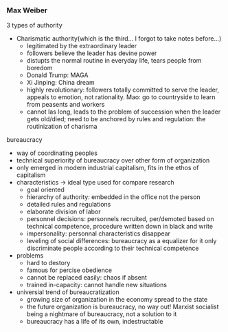 ### Max Weiber

3 types of authority
- Charismatic authority(which is the third... I forgot to take notes before...)
    - legitimated by the extraordinary leader
    - followers believe the leader has devine power
    - distupts the normal routine in everyday life, tears people from boredom
    - Donald Trump: MAGA
    - Xi Jinping: China dream
    - highly revolutionary: followers totally committed to serve the leader, appeals to emotion, not rationality. Mao: go to countryside to learn from peasents and workers
    - cannot las long, leads to the problem of succession when the leader gets old/died; need to be anchored by rules and regulation: the routinization of charisma

bureaucracy
- way of coordinating peoples
- technical superiority of bureaucracy over other form of organization
- only emerged in modern industrial capitalism, fits in the ethos of capitalism
- characteristics -> ideal type used for compare research
    - goal oriented
    - hierarchy of authority: embedded in the office not the person
    - detailed rules and regulations
    - elaborate division of labor
    - personnel decisions: personnels recruited, per/demoted based on technical competence, procedure written down in black and write
    - impersonality: personnal characteristics disappear
    - leveling of social differences: bureaucracy as a equalizer for it only discriminate people according to their technical competence
- problems
    - hard to destory
    - famous for percise obedience
    - cannot be replaced easily: chaos if absent
    - trained in-capacity: cannot handle new situations
- universial trend of bureaucratization
    - growing size of organization in the economy spread to the state
    - the future organization is bureaucracy, no way out! Marxist socialist being a nightmare of bureaucracy, not a solution to it
    - bureaucracy has a life of its own, indestructable

